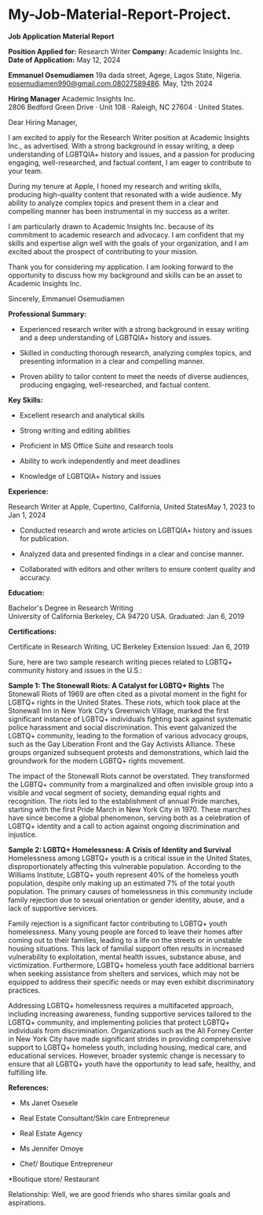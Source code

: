 # My-Job-Material-Report-Project.
**Job Application Material Report**

**Position Applied for:** Research Writer
**Company:** Academic Insights Inc.
**Date of Application:** May 12, 2024

**Emmanuel Osemudiamen**
19a dada street, Agege, Lagos 
State, Nigeria. 
eosemudiamen990@gmail.com.08027589486. 
May, 12th 2024 

**Hiring Manager** 
Academic Insights Inc.  
2806 Bedford Green Drive · Unit 
108 · Raleigh, NC 27604 · 
United States. 

Dear Hiring Manager,

I am excited to apply for the Research Writer position at Academic Insights Inc., as advertised. With a strong background in essay writing, a deep understanding of LGBTQIA+ history and issues, and a passion for producing engaging, well-researched, and factual content, I am eager to contribute to your team.

During my tenure at Apple, I honed my research and writing skills, producing high-quality content that resonated with a wide audience. My ability to analyze complex topics and present them in a clear and compelling manner has been instrumental in my success as a writer.

I am particularly drawn to Academic Insights Inc. because of its commitment to academic research and advocacy. I am confident that my skills and expertise align well with the goals of your organization, and I am excited about the prospect of contributing to your mission.

Thank you for considering my application. I am looking forward to the opportunity to discuss how my background and skills can be an asset to Academic Insights Inc.

Sincerely,
Emmanuel Osemudiamen


**Professional Summary:**

* Experienced research writer with a strong background in essay writing and a deep understanding of LGBTQIA+ history and issues.

* Skilled in conducting thorough research, analyzing complex topics, and presenting information in a clear and compelling manner.

* Proven ability to tailor content to meet the needs of diverse audiences, producing engaging, well-researched, and factual content.

**Key Skills:**

* Excellent research and analytical skills

* Strong writing and editing abilities

* Proficient in MS Office Suite and research tools

* Ability to work independently and meet deadlines

* Knowledge of LGBTQIA+ history and issues

**Experience:** 

Research Writer  at Apple, Cupertino, California, United StatesMay 1, 2023 to Jan 1, 2024

* Conducted research and wrote articles on LGBTQIA+ history and issues for publication.

* Analyzed data and presented findings in a clear and concise manner.

* Collaborated with editors and other writers to ensure content quality and accuracy.

**Education:** 

Bachelor's Degree in Research Writing  
University of California Berkeley, 
CA 94720 USA. 
Graduated: Jan 6, 2019 

**Certifications:** 

Certificate in Research Writing, 
UC Berkeley Extension 
Issued: Jan 6, 2019

Sure, here are two sample research writing pieces related to LGBTQ+ community history and issues in the U.S.:

**Sample 1: The Stonewall Riots: A Catalyst for LGBTQ+ Rights**
The Stonewall Riots of 1969 are often cited as a pivotal moment in the fight for LGBTQ+ rights in the United States. These riots, which took place at the Stonewall Inn in New York City's Greenwich Village, marked the first significant instance of LGBTQ+ individuals fighting back against systematic police harassment and social discrimination. This event galvanized the LGBTQ+ community, leading to the formation of various advocacy groups, such as the Gay Liberation Front and the Gay Activists Alliance. These groups organized subsequent protests and demonstrations, which laid the groundwork for the modern LGBTQ+ rights movement.

The impact of the Stonewall Riots cannot be overstated. They transformed the LGBTQ+ community from a marginalized and often invisible group into a visible and vocal segment of society, demanding equal rights and recognition. The riots led to the establishment of annual Pride marches, starting with the first Pride March in New York City in 1970. These marches have since become a global phenomenon, serving both as a celebration of LGBTQ+ identity and a call to action against ongoing discrimination and injustice.

**Sample 2: LGBTQ+ Homelessness: A Crisis of Identity and Survival**
Homelessness among LGBTQ+ youth is a critical issue in the United States, disproportionately affecting this vulnerable population. According to the Williams Institute, LGBTQ+ youth represent 40% of the homeless youth population, despite only making up an estimated 7% of the total youth population. The primary causes of homelessness in this community include family rejection due to sexual orientation or gender identity, abuse, and a lack of supportive services.

Family rejection is a significant factor contributing to LGBTQ+ youth homelessness. Many young people are forced to leave their homes after coming out to their families, leading to a life on the streets or in unstable housing situations. This lack of familial support often results in increased vulnerability to exploitation, mental health issues, substance abuse, and victimization. Furthermore, LGBTQ+ homeless youth face additional barriers when seeking assistance from shelters and services, which may not be equipped to address their specific needs or may even exhibit discriminatory practices.

Addressing LGBTQ+ homelessness requires a multifaceted approach, including increasing awareness, funding supportive services tailored to the LGBTQ+ community, and implementing policies that protect LGBTQ+ individuals from discrimination. Organizations such as the Ali Forney Center in New York City have made significant strides in providing comprehensive support to LGBTQ+ homeless youth, including housing, medical care, and educational services. However, broader systemic change is necessary to ensure that all LGBTQ+ youth have the opportunity to lead safe, healthy, and fulfilling life. 

**References:**
 * Ms Janet Osesele 

 * Real Estate Consultant/Skin care Entrepreneur

 * Real Estate Agency
 
 * Ms Jennifer Omoye
 
 * Chef/ Boutique Entrepreneur

*Boutique store/ Restaurant

Relationship: Well, we are good friends who shares similar goals and aspirations.
